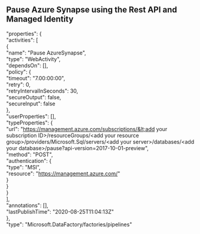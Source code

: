 ## Pause Azure Synapse using the Rest API and Managed Identity


"properties": { <br/>
	"activities": [ <br/>
            { <br/>
                "name": "Pause AzureSynapse", <br/>
                "type": "WebActivity", <br/>
                "dependsOn": [], <br/>
                "policy": { <br/>
                    "timeout": "7.00:00:00", <br/>
                    "retry": 0, <br/>
                    "retryIntervalInSeconds": 30, <br/>
                    "secureOutput": false, <br/>
                    "secureInput": false <br/>
                }, <br/>
                "userProperties": [], <br/>
                "typeProperties": { <br/>
                    "url": "https://management.azure.com/subscriptions/&lt;add your subscription ID>/resourceGroups/&lt;add your resource group>/providers/Microsoft.Sql/servers/&lt;add your server>/databases/&lt;add your database>/pause?api-version=2017-10-01-preview", <br/>
                    "method": "POST", <br/>
                    "authentication": { <br/>
                        "type": "MSI", <br/>
                        "resource": "https://management.azure.com/" <br/>
                    } <br/>
                } <br/>
            } <br/>
        ], <br/>
        "annotations": [], <br/>
        "lastPublishTime": "2020-08-25T11:04:13Z" <br/>
    }, <br/>
    "type": "Microsoft.DataFactory/factories/pipelines" <br/>
